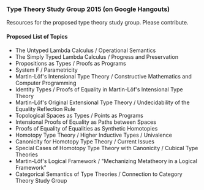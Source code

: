 ### Type Theory Study Group 2015 (on Google Hangouts)

Resources for the proposed type theory study group. Please contribute.

#### Proposed List of Topics

* The Untyped Lambda Calculus / Operational Semantics
* The Simply Typed Lambda Calculus / Progress and Preservation
* Propositions as Types / Proofs as Programs
* System F / Parametricity
* Martin-Löf's Intensional Type Theory / Constructive Mathematics and Computer Programming
* Identity Types / Proofs of Equality in Martin-Löf's Intensional Type Theory
* Martin-Löf's Original Extensional Type Theory / Undecidability of the Equality Reflection Rule
* Topological Spaces as Types / Points as Programs
* Intensional Proofs of Equality as Paths between Spaces
* Proofs of Equality of Equalities as Synthetic Homotopies
* Homotopy Type Theory / Higher Inductive Types / Univalence
* Canonicity for Homotopy Type Theory / Current Issues
* Special Cases of Homotopy Type Theory with Canonicity / Cubical Type Theories
* Martin-Löf's Logical Framework / "Mechanizing Metatheory in a Logical Framework"
* Categorical Semantics of Type Theories / Connection to Category Theory Study Group
